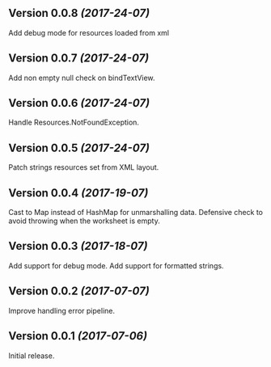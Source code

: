 Version 0.0.8 *(2017-24-07)*
----------------------------

Add debug mode for resources loaded from xml


Version 0.0.7 *(2017-24-07)*
----------------------------

Add non empty null check on bindTextView.


Version 0.0.6 *(2017-24-07)*
----------------------------

Handle Resources.NotFoundException.


Version 0.0.5 *(2017-24-07)*
----------------------------

Patch strings resources set from XML layout.


Version 0.0.4 *(2017-19-07)*
----------------------------

Cast to Map instead of HashMap for unmarshalling data.
Defensive check to avoid throwing when the worksheet is empty.


Version 0.0.3 *(2017-18-07)*
----------------------------

Add support for debug mode.
Add support for formatted strings.


Version 0.0.2 *(2017-07-07)*
----------------------------

Improve handling error pipeline.


Version 0.0.1 *(2017-07-06)*
----------------------------

Initial release.